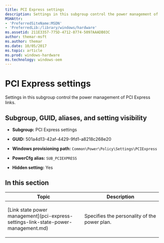 ```yaml
---
title: PCI Express settings
description: Settings in this subgroup control the power management of PCI Express links.
MSHAttr:
- 'PreferredSiteName:MSDN'
- 'PreferredLib:/library/windows/hardware'
ms.assetid: 211E3357-775D-4712-8774-5097AAADB03C
author: themar-msft
ms.author: themar
ms.date: 10/05/2017
ms.topic: article
ms.prod: windows-hardware
ms.technology: windows-oem
---
```


# PCI Express settings


Settings in this subgroup control the power management of PCI Express links.

## <span id="Subgroup__GUID__aliases__and_setting_visibility"></span><span id="subgroup__guid__aliases__and_setting_visibility"></span><span id="SUBGROUP__GUID__ALIASES__AND_SETTING_VISIBILITY"></span>Subgroup, GUID, aliases, and setting visibility


-   **Subgroup:** PCI Express settings

-   **GUID:** 501a4d13-42af-4429-9fd1-a8218c268e20

-   **Windows provisioning path:** `Common\Power\Policy\Settings\PCIExpress`

-   **PowerCfg alias:** `SUB_PCIEXPRESS`

-   **Hidden setting:** Yes

## <span id="in_this_section"></span>In this section


<table>
<colgroup>
<col width="50%" />
<col width="50%" />
</colgroup>
<thead>
<tr class="header">
<th>Topic</th>
<th>Description</th>
</tr>
</thead>
<tbody>
<tr class="odd">
<td><p>[Link state power management](pci-express-settings-link-state-power-management.md)</p></td>
<td><p>Specifies the personality of the power plan.</p></td>
</tr>
</tbody>
</table>
